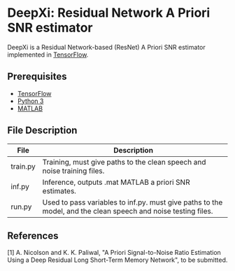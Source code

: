 # DeepXi: Residual Network A Priori SNR estimator
DeepXi is a Residual Network-based (ResNet) A Priori SNR estimator implemented in [TensorFlow](https://www.tensorflow.org/).

## Prerequisites
* [TensorFlow](https://www.tensorflow.org/)
* [Python 3](https://www.python.org/)
* [MATLAB](https://www.mathworks.com/products/matlab.html)

## File Description
File | Description
--------| -----------  
train.py | Training, must give paths to the clean speech and noise training files.
inf.py | Inference, outputs .mat MATLAB a priori SNR estimates.
run.py | Used to pass variables to inf.py. must give paths to the model, and the clean speech and noise testing files.

## References
[1] A. Nicolson and K. K. Paliwal, "A Priori Signal-to-Noise Ratio Estimation Using a Deep Residual Long Short-Term Memory Network", to be submitted.
